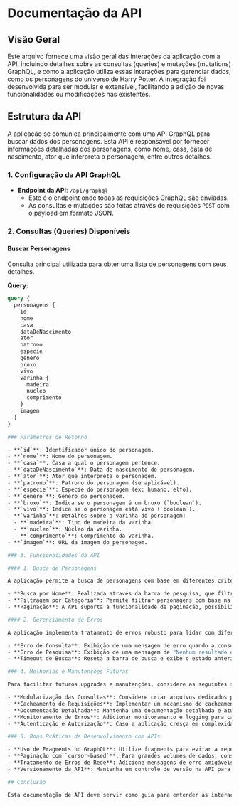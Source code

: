 # Documentação da API

## Visão Geral

Este arquivo fornece uma visão geral das interações da aplicação com a API, incluindo detalhes sobre as consultas (queries) e mutações (mutations) GraphQL, e como a aplicação utiliza essas interações para gerenciar dados, como os personagens do universo de Harry Potter. A integração foi desenvolvida para ser modular e extensível, facilitando a adição de novas funcionalidades ou modificações nas existentes.

## Estrutura da API

A aplicação se comunica principalmente com uma API GraphQL para buscar dados dos personagens. Esta API é responsável por fornecer informações detalhadas dos personagens, como nome, casa, data de nascimento, ator que interpreta o personagem, entre outros detalhes.

### 1. **Configuração da API GraphQL**

- **Endpoint da API**: `/api/graphql`
  - Este é o endpoint onde todas as requisições GraphQL são enviadas.
  - As consultas e mutações são feitas através de requisições `POST` com o payload em formato JSON.

### 2. **Consultas (Queries) Disponíveis**

#### **Buscar Personagens**

Consulta principal utilizada para obter uma lista de personagens com seus detalhes.

**Query:**
```graphql
query {
  personagens {
    id
    nome
    casa
    dataDeNascimento
    ator
    patrono
    especie
    genero
    bruxo
    vivo
    varinha {
      madeira
      nucleo
      comprimento
    }
    imagem
  }
}

### Parâmetros de Retorno

- **`id`**: Identificador único do personagem.
- **`nome`**: Nome do personagem.
- **`casa`**: Casa a qual o personagem pertence.
- **`dataDeNascimento`**: Data de nascimento do personagem.
- **`ator`**: Ator que interpreta o personagem.
- **`patrono`**: Patrono do personagem (se aplicável).
- **`especie`**: Espécie do personagem (ex: humano, elfo).
- **`genero`**: Gênero do personagem.
- **`bruxo`**: Indica se o personagem é um bruxo (`boolean`).
- **`vivo`**: Indica se o personagem está vivo (`boolean`).
- **`varinha`**: Detalhes sobre a varinha do personagem:
  - **`madeira`**: Tipo de madeira da varinha.
  - **`nucleo`**: Núcleo da varinha.
  - **`comprimento`**: Comprimento da varinha.
- **`imagem`**: URL da imagem do personagem.

### 3. Funcionalidades da API

#### 1. Busca de Personagens

A aplicação permite a busca de personagens com base em diferentes critérios:

- **Busca por Nome**: Realizada através da barra de pesquisa, que filtra os personagens por nome após digitar três ou mais caracteres.
- **Filtragem por Categoria**: Permite filtrar personagens com base na casa a qual pertencem (Grifinória, Sonserina, Lufa-Lufa, Corvinal).
- **Paginação**: A API suporta a funcionalidade de paginação, possibilitando a navegação entre diferentes páginas de resultados.

#### 2. Gerenciamento de Erros

A aplicação implementa tratamento de erros robusto para lidar com diferentes cenários:

- **Erro de Consulta**: Exibição de uma mensagem de erro quando a consulta falha ao buscar personagens.
- **Erro de Pesquisa**: Exibição de uma mensagem de "Nenhum resultado encontrado" quando a busca por nome não encontra nenhum personagem correspondente.
- **Timeout de Busca**: Reseta a barra de busca e exibe o estado anterior após 10 segundos sem interações.

### 4. Melhorias e Manutenções Futuras

Para facilitar futuros upgrades e manutenções, considere as seguintes sugestões:

- **Modularização das Consultas**: Considere criar arquivos dedicados para diferentes queries e mutations, centralizando a lógica de API e facilitando futuras expansões.
- **Cacheamento de Requisições**: Implementar um mecanismo de cacheamento de dados para reduzir chamadas redundantes à API e melhorar o desempenho da aplicação.
- **Documentação Detalhada**: Mantenha uma documentação detalhada e atualizada sobre todas as consultas e mutações, incluindo exemplos de payloads e respostas.
- **Monitoramento de Erros**: Adicionar monitoramento e logging para capturar erros de API e falhas de rede, facilitando a identificação e correção de problemas.
- **Autenticação e Autorização**: Caso a aplicação cresça em complexidade, considere adicionar autenticação e autorização para proteger certas queries e mutations.

### 5. Boas Práticas de Desenvolvimento com APIs

- **Uso de Fragments no GraphQL**: Utilize fragments para evitar a repetição de campos em diferentes queries.
- **Paginação com `cursor-based`**: Para grandes volumes de dados, considere a implementação de paginação baseada em cursores em vez de `offset-based`, aumentando a eficiência e escalabilidade.
- **Tratamento de Erros de Rede**: Adicione mensagens de erro amigáveis e instruções para o usuário final em casos de falha de rede ou indisponibilidade de serviço.
- **Versionamento da API**: Mantenha um controle de versão na API para garantir a compatibilidade com clientes que possam usar versões anteriores.

## Conclusão

Esta documentação de API deve servir como guia para entender as interações entre o frontend e a API GraphQL da aplicação. A manutenção de uma estrutura modular, uso de boas práticas de desenvolvimento e constante atualização da documentação são essenciais para garantir a escalabilidade e sustentabilidade do projeto a longo prazo.
